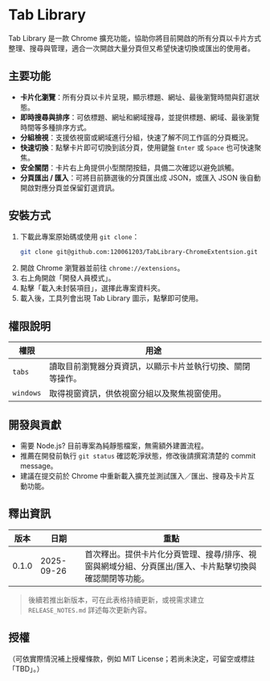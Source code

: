 # Tab Library

Tab Library 是一款 Chrome 擴充功能，協助你將目前開啟的所有分頁以卡片方式整理、搜尋與管理，適合一次開啟大量分頁但又希望快速切換或匯出的使用者。

## 主要功能
- **卡片化瀏覽**：所有分頁以卡片呈現，顯示標題、網址、最後瀏覽時間與釘選狀態。
- **即時搜尋與排序**：可依標題、網址和網域搜尋，並提供標題、網域、最後瀏覽時間等多種排序方式。
- **分組檢視**：支援依視窗或網域進行分組，快速了解不同工作區的分頁概況。
- **快速切換**：點擊卡片即可切換到該分頁，使用鍵盤 `Enter` 或 `Space` 也可快速聚焦。
- **安全關閉**：卡片右上角提供小型關閉按鈕，具備二次確認以避免誤觸。
- **分頁匯出 / 匯入**：可將目前篩選後的分頁匯出成 JSON，或匯入 JSON 後自動開啟對應分頁並保留釘選資訊。

## 安裝方式
1. 下載此專案原始碼或使用 `git clone`：
   ```bash
   git clone git@github.com:120061203/TabLibrary-ChromeExtentsion.git
   ```
2. 開啟 Chrome 瀏覽器並前往 `chrome://extensions`。
3. 右上角開啟「開發人員模式」。
4. 點擊「載入未封裝項目」，選擇此專案資料夾。
5. 載入後，工具列會出現 Tab Library 圖示，點擊即可使用。

## 權限說明
| 權限 | 用途 |
|------|------|
| `tabs` | 讀取目前瀏覽器分頁資訊，以顯示卡片並執行切換、關閉等操作。 |
| `windows` | 取得視窗資訊，供依視窗分組以及聚焦視窗使用。 |

## 開發與貢獻
- 需要 Node.js? 目前專案為純靜態檔案，無需額外建置流程。
- 推薦在開發前執行 `git status` 確認乾淨狀態，修改後請撰寫清楚的 commit message。
- 建議在提交前於 Chrome 中重新載入擴充並測試匯入／匯出、搜尋及卡片互動功能。

## 釋出資訊
| 版本 | 日期 | 重點 |
|------|------|------|
| 0.1.0 | 2025-09-26 | 首次釋出。提供卡片化分頁管理、搜尋/排序、視窗與網域分組、分頁匯出/匯入、卡片點擊切換與確認關閉等功能。 |

> 後續若推出新版本，可在此表格持續更新，或視需求建立 `RELEASE_NOTES.md` 詳述每次更新內容。

## 授權
（可依實際情況補上授權條款，例如 MIT License；若尚未決定，可留空或標註「TBD」。）
